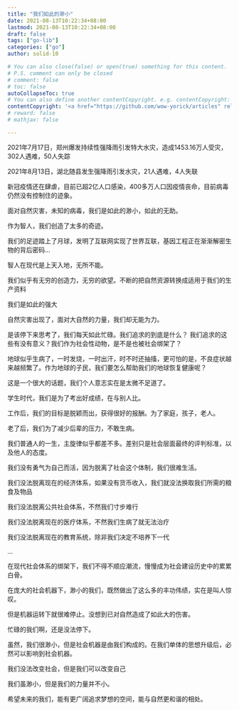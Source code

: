 ```yaml
---
title: "我们如此的渺小"
date: 2021-08-13T10:22:34+08:00
lastmod: 2021-08-13T10:22:34+08:00
draft: false
tags: ["go-lib"]
categories: ["go"]
author: solid-10

# You can also close(false) or open(true) something for this content.
# P.S. comment can only be closed
# comment: false
# toc: false
autoCollapseToc: true
# You can also define another contentCopyright. e.g. contentCopyright: "This is another copyright."
contentCopyright: '<a href="https://github.com/wow-yorick/articles" rel="noopener" target="_blank">查看源</a>'
# reward: false
# mathjax: false

---
```


2021年7月17日，郑州爆发持续性强降雨引发特大水灾，造成1453.16万人受灾，302人遇难，50人失踪

2021年8月13日，湖北随县发生强降雨引发水灾，21人遇难，4人失联

新冠疫情还在肆虐，目前已超2亿人口感染，400多万人口因疫情丧命，目前病毒仍然没有控制住的迹象。

面对自然灾害，未知的病毒，我们是如此的渺小，如此的无助。

作为智人，我们创造了太多的奇迹。

我们的足迹踏上了月球，发明了互联网实现了世界互联，基因工程正在渐渐解密生物的背后密码...

智人在现代是上天入地，无所不能。

我们似乎有无穷的创造力，无穷的欲望。不断的把自然资源转换成适用于我们的生产资料

我们是如此的强大

自然灾害出现了，面对大自然的力量，我们却无能为力。

是该停下来思考了，我们每天如此忙碌。我们追求的到底是什么？ 我们追求的这些有没有意义？我们作为社会性动物，是不是也被社会绑架了？

地球似乎生病了，一时发烧，一时出汗，时不时还抽搐，更可怕的是，不良症状越来越频繁了。作为地球的子民，我们要怎么帮助我们的地球恢复健康呢？

这是一个很大的话题，我们个人意志实在是太微不足道了。

学生时代，我们是为了考出好成绩，在与别人比。

工作后，我们的目标是脱颖而出，获得很好的报酬。为了家庭，孩子，老人。

老了后，我们为了减少后辈的压力，不敢生病。

我们普通人的一生，主旋律似乎都差不多。差别只是社会层面最终的评判标准，以及他人的态度。

 我们没有勇气为自己而活，因为脱离了社会这个体制，我们很难生活。

我们没法脱离现在的经济体系，如果没有货币收入，我们就没法换取我们所需的粮食及物品

我们没法脱离公共社会体系，不然我们寸步难行

我们没法脱离现在的医疗体系，不然我们生病了就无法治疗

我们没法脱离现在的教育系统，除非我们决定不培养下一代

...

在现代社会体系的绑架下，我们不得不顺应潮流，慢慢成为社会建设历史中的累累白骨。

在庞大的社会机器下，渺小的我们，既然做出了这么多的丰功伟绩，实在是叫人惊叹。

但是机器运转下就很难停止。没想到已对自然造成了如此大的伤害。

忙碌的我们啊，还是没法停下。

虽然，我们很渺小，但是社会机器是由我们构成的。在我们单体的思想升级后，必然可以影响到社会机器。

我们没法改变社会，但是我们可以改变自己

我们虽渺小，但是我们的力量并不小。

希望未来的我们，能有更广阔追求梦想的空间，能与自然更和谐的相处。



